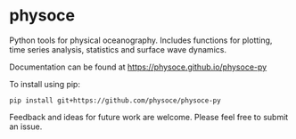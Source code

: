 # physoce

Python tools for physical oceanography. Includes functions for plotting, time series analysis, statistics and surface wave dynamics.

Documentation can be found at https://physoce.github.io/physoce-py

To install using pip:

`pip install git+https://github.com/physoce/physoce-py`

Feedback and ideas for future work are welcome. Please feel free to submit an issue.
